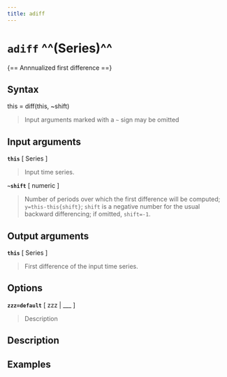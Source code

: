 ```yaml
---
title: adiff
---
```


# `adiff` ^^(Series)^^

{== Annnualized first difference ==}


## Syntax 

this = diff(this, ~shift)
>
> Input arguments marked with a `~` sign may be omitted
>

## Input arguments 

__`this`__ [ Series ]
> 
> Input time series.
> 

__`~shift`__ [ numeric ]
> 
> Number of periods over which the first difference
> will be computed; `y=this-this{shift}`; `shift` is a negative number
> for the usual backward differencing; if omitted, `shift=-1`.
> 

## Output arguments 

__`this`__ [ Series ]
> 
> First difference of the input time series.
> 

## Options 

__`zzz=default`__ [ zzz | ___ ]
> 
> Description
> 


## Description 



## Examples

```matlab
```

